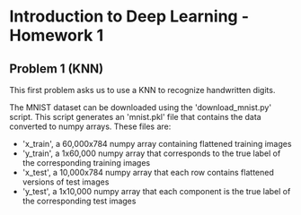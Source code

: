 # Introduction to Deep Learning - Homework 1

## Problem 1 (KNN)
This first problem asks us to use a KNN to recognize handwritten digits.

The MNIST dataset can be downloaded using the 'download_mnist.py' script. This script generates an 'mnist.pkl' file that contains the data converted to numpy arrays. These files are:
- 'x_train', a 60,000x784 numpy array containing flattened training images
- 'y_train', a 1x60,000 numpy array that corresponds to the true label of the corresponding training images
- 'x_test', a 10,000x784 numpy array that each row contains flattened versions of test images
- 'y_test', a 1x10,000 numpy array that each component is the true label of the corresponding test images

